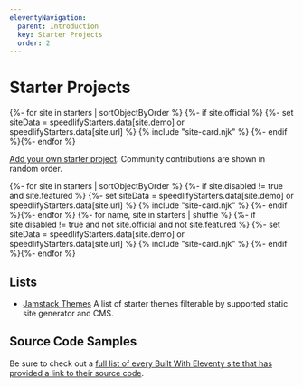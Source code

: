 ```yaml
---
eleventyNavigation:
  parent: Introduction
  key: Starter Projects
  order: 2
---
```


# Starter Projects

<div class="sites-vert sites-vert--lg">
  <div class="lo-grid" style="--fl-gap-v: 5em;">
{%- for site in starters | sortObjectByOrder %}
{%- if site.official %}
{%- set siteData = speedlifyStarters.data[site.demo] or speedlifyStarters.data[site.url] %}
  {% include "site-card.njk" %}
{%- endif %}{%- endfor %}
  </div>
</div>

[Add your own starter project](https://github.com/11ty/11ty-website/tree/main/src/_data/starters). Community contributions are shown in random order.

<div class="sites-vert sites-vert--lg">
  <div class="lo-grid" style="--fl-gap-v: 5em;">
{%- for site in starters | sortObjectByOrder %}
{%- if site.disabled != true and site.featured %}
{%- set siteData = speedlifyStarters.data[site.demo] or speedlifyStarters.data[site.url] %}
  {% include "site-card.njk" %}
{%- endif %}{%- endfor %}
{%- for name, site in starters | shuffle %}
{%- if site.disabled != true and not site.official and not site.featured %}
{%- set siteData = speedlifyStarters.data[site.demo] or speedlifyStarters.data[site.url] %}
  {% include "site-card.njk" %}
{%- endif %}{%- endfor %}
  </div>
</div>

## Lists

- [Jamstack Themes](https://jamstackthemes.dev/ssg/eleventy/) A list of starter themes filterable by supported static site generator and CMS.

## Source Code Samples

Be sure to check out a [full list of every Built With Eleventy site that has provided a link to their source code](/docs/samples/).
